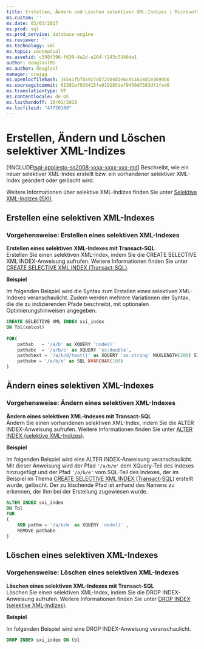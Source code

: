 ```yaml
---
title: Erstellen, Ändern und Löschen selektiver XML-Indizes | Microsoft-Dokumentation
ms.custom: ''
ms.date: 03/03/2017
ms.prod: sql
ms.prod_service: database-engine
ms.reviewer: ''
ms.technology: xml
ms.topic: conceptual
ms.assetid: c398f396-f630-4a2d-a264-f243c5346de1
author: douglaslMS
ms.author: douglasl
manager: craigg
ms.openlocfilehash: 16541fbf8a927d072504d1e6c911614d1e3699b6
ms.sourcegitcommit: 61381ef939415fe019285def9450d7583df1fed0
ms.translationtype: HT
ms.contentlocale: de-DE
ms.lasthandoff: 10/01/2018
ms.locfileid: "47720188"
---
```

# <a name="create-alter-and-drop-selective-xml-indexes"></a>Erstellen, Ändern und Löschen selektiver XML-Indizes
[!INCLUDE[tsql-appliesto-ss2008-xxxx-xxxx-xxx-md](../../includes/tsql-appliesto-ss2008-xxxx-xxxx-xxx-md.md)]
  Beschreibt, wie ein neuer selektiver XML-Index erstellt bzw. ein vorhandener selektiver XML-Index geändert oder gelöscht wird.  
  
 Weitere Informationen über selektive XML-Indizes finden Sie unter [Selektive XML-Indizes &#40;SXI&#41;](../../relational-databases/xml/selective-xml-indexes-sxi.md).  
  
##  <a name="create"></a> Erstellen eine selektiven XML-Indexes  
  
### <a name="how-to-create-a-selective-xml-index"></a>Vorgehensweise: Erstellen eines selektiven XML-Indexes  
 **Erstellen eines selektiven XML-Indexes mit Transact-SQL**  
 Erstellen Sie einen selektiven XML-Index, indem Sie die CREATE SELECTIVE XML INDEX-Anweisung aufrufen. Weitere Informationen finden Sie unter [CREATE SELECTIVE XML INDEX &#40;Transact-SQL&#41;](../../t-sql/statements/create-selective-xml-index-transact-sql.md).  
  
 **Beispiel**  
  
 Im folgenden Beispiel wird die Syntax zum Erstellen eines selektiven XML-Indexes veranschaulicht. Zudem werden mehrere Variationen der Syntax, die die zu indizierenden Pfade beschreibt, mit optionalen Optimierungshinweisen angegeben.  
  
```sql  
CREATE SELECTIVE XML INDEX sxi_index  
ON Tbl(xmlcol)  
  
FOR(  
    pathab   = '/a/b' as XQUERY 'node()'  
    pathabc  = '/a/b/c' as XQUERY 'xs:double',   
    pathdtext = '/a/b/d/text()' as XQUERY 'xs:string' MAXLENGTH(200) SINGLETON  
    pathabe = '/a/b/e' as SQL NVARCHAR(100)  
)  
```  
  
  
##  <a name="alter"></a> Ändern eines selektiven XML-Indexes  
  
### <a name="how-to-alter-a-selective-xml-index"></a>Vorgehensweise: Ändern eines selektiven XML-Indexes  
 **Ändern eines selektiven XML-Indexes mit Transact-SQL**  
 Ändern Sie einen vorhandenen selektiven XML-Index, indem Sie die ALTER INDEX-Anweisung aufrufen. Weitere Informationen finden Sie unter [ALTER INDEX &#40;selektive XML-Indizes&#41;](../../t-sql/statements/alter-index-selective-xml-indexes.md).  
  
 **Beispiel**  
  
 Im folgenden Beispiel wird eine ALTER INDEX-Anweisung veranschaulicht. Mit dieser Anweisung wird der Pfad `'/a/b/m'` dem XQuery-Teil des Indexes hinzugefügt und der Pfad `'/a/b/e'` vom SQL-Teil des Indexes, der im Beispiel im Thema [CREATE SELECTIVE XML INDEX &#40;Transact-SQL&#41;](../../t-sql/statements/create-selective-xml-index-transact-sql.md) erstellt wurde, gelöscht. Der zu löschende Pfad ist anhand des Namens zu erkennen, der ihm bei der Erstellung zugewiesen wurde.  
  
```sql  
ALTER INDEX sxi_index  
ON Tbl  
FOR   
(  
    ADD pathm = '/a/b/m' as XQUERY 'node()' ,  
    REMOVE pathabe  
)  
```  
  
  
##  <a name="drop"></a> Löschen eines selektiven XML-Indexes  
  
### <a name="how-to-drop-a-selective-xml-index"></a>Vorgehensweise: Löschen eines selektiven XML-Indexes  
 **Löschen eines selektiven XML-Indexes mit Transact-SQL**  
 Löschen Sie einen selektiven XML-Index, indem Sie die DROP INDEX-Anweisung aufrufen. Weitere Informationen finden Sie unter [DROP INDEX &#40;selektive XML-Indizes&#41;](../../t-sql/statements/drop-index-selective-xml-indexes.md).  
  
 **Beispiel**  
  
 Im folgenden Beispiel wird eine DROP INDEX-Anweisung veranschaulicht.  
  
```sql  
DROP INDEX sxi_index ON tbl  
```  
  
  
  
